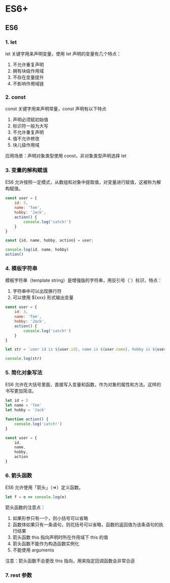 # ES6+

## ES6

### 1. let

let 关键字用来声明变量，使用 let 声明的变量有几个特点：
1) 不允许重复声明
2) 拥有块级作用域
3) 不存在变量提升
4) 不影响作用域链

### 2. const

const 关键字用来声明常量，const 声明有以下特点
1) 声明必须赋初始值
2) 标识符一般为大写
3) 不允许重复声明
4) 值不允许修改
5) 块儿级作用域

应用场景：声明对象类型使用 const，非对象类型声明选择 let

### 3. 变量的解构赋值

ES6 允许按照一定模式，从数组和对象中提取值，对变量进行赋值，这被称为解构赋值。

```js
const user = {
    id: 3,
    name: 'Tom',
    hobby: 'Jack',
    action() {
        console.log('catch!')
    }
}

const {id, name, hobby, action} = user;

console.log(id, name, hobby)
action()
```

### 4. 模板字符串

模板字符串（template string）是增强版的字符串，用反引号（`）标识，特点：
1) 字符串中可以出现换行符
2) 可以使用 ${xxx} 形式输出变量

```js
const user = {
    id: 3,
    name: 'Tom',
    hobby: 'Jack',
    action() {
        console.log('catch!')
    }
}

let str = `user id is ${user.id}, name is ${user.name}, hobby is ${user.hobby}`

console.log(str)
```

### 5. 简化对象写法

ES6 允许在大括号里面，直接写入变量和函数，作为对象的属性和方法。这样的书写更加简洁。

```js
let id = 3
let name = 'Tom'
let hobby = 'Jack'

function action() {
    console.log('catch!')
}

const user = {
    id,
    name,
    hobby,
    action
}
```

### 6. 箭头函数

ES6 允许使用「箭头」（=>）定义函数。

```js
let f = e => console.log(e)
```

箭头函数的注意点：
1) 如果形参只有一个，则小括号可以省略
2) 函数体如果只有一条语句，则花括号可以省略，函数的返回值为该条语句的执行结果
3) 箭头函数 this 指向声明时所在作用域下 this 的值
4) 箭头函数不能作为构造函数实例化
5) 不能使用 arguments

注意：箭头函数不会更改 this 指向，用来指定回调函数会非常合适

### 7. rest 参数










